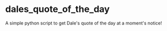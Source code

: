 # dales_quote_of_the_day
A simple python script to get Dale's quote of the day at a moment's notice!
